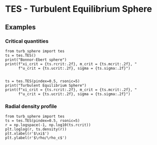 # TES - Turbulent Equilibrium Sphere

## Examples

### Critical quantities
```
from turb_sphere import tes
ts = tes.TES()
print("Bonnor-Ebert sphere")
print(f"xi_crit = {ts.rcrit:.2f}, m_crit = {ts.mcrit:.2f}, "
      f"u_crit = {ts.ucrit:.2f}, sigma = {ts.sigma:.2f}")


ts = tes.TES(pindex=0.5, rsonic=5)
print("Turbulent Equilibrium Sphere")
print(f"xi_crit = {ts.rcrit:.2f}, m_crit = {ts.mcrit:.2f}, "
      f"u_crit = {ts.ucrit:.2f}, sigma = {ts.sigma:.2f}")
```


### Radial density profile

```
from turb_sphere import tes
ts = tes.TES(pindex=0.5, rsonic=5)
r = np.logspace(-1, np.log10(ts.rcrit))
plt.loglog(r, ts.density(r))
plt.xlabel(r'$\xi$')
plt.ylabel(r'$\rho/\rho_c$')
```

